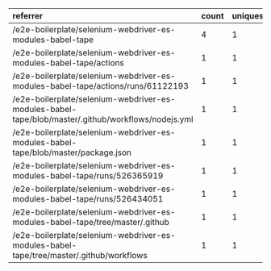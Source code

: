 | referrer                                                                                           | count | uniques |
| :------------------------------------------------------------------------------------------------- | :---- | :------ |
| /e2e-boilerplate/selenium-webdriver-es-modules-babel-tape                                          | 4     | 1       |
| /e2e-boilerplate/selenium-webdriver-es-modules-babel-tape/actions                                  | 1     | 1       |
| /e2e-boilerplate/selenium-webdriver-es-modules-babel-tape/actions/runs/61122193                    | 1     | 1       |
| /e2e-boilerplate/selenium-webdriver-es-modules-babel-tape/blob/master/.github/workflows/nodejs.yml | 1     | 1       |
| /e2e-boilerplate/selenium-webdriver-es-modules-babel-tape/blob/master/package.json                 | 1     | 1       |
| /e2e-boilerplate/selenium-webdriver-es-modules-babel-tape/runs/526365919                           | 1     | 1       |
| /e2e-boilerplate/selenium-webdriver-es-modules-babel-tape/runs/526434051                           | 1     | 1       |
| /e2e-boilerplate/selenium-webdriver-es-modules-babel-tape/tree/master/.github                      | 1     | 1       |
| /e2e-boilerplate/selenium-webdriver-es-modules-babel-tape/tree/master/.github/workflows            | 1     | 1       |